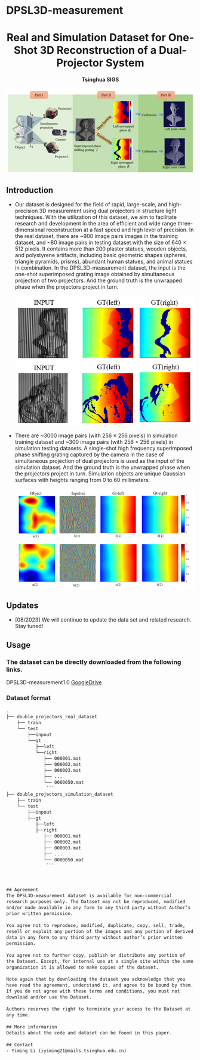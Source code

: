# DPSL3D-measurement

<div align="center">

<h1> Real and Simulation Dataset for One-Shot 3D Reconstruction of a Dual-Projector System </h1>

<div>
    <p> <b>Tsinghua SIGS</b> </p>
</div>

![colored_mesh (1)](assets/overall1.png)

</div>

## Introduction
- Our dataset is designed for the field of rapid, large-scale, and high-precision 3D measurement using dual projectors in structure light techniques. With the utilization of this dataset, we aim to facilitate research and development in the area of efficient and wide range three-dimensional reconstruction at a fast speed and high level of precision. In the real dataset, there are ~900 image pairs images in the training dataset, and  ~80 image pairs in testing dataset with the size of 640 × 512 pixels. It contains more than 200 plaster statues, wooden objects, and polystyrene artifacts, including basic geometric shapes (spheres, triangle pyramids, prisms), abundant human statues, and animal statues in combination. In the DPSL3D-measurement dataset, the input is the one-shot superimposed grating image obtained by simultaneous projection of two projectors. And the ground truth is the unwrapped phase when the projectors project in turn.

  ![colored_mesh (1)](assets/real_dataset.png)
  
- There are ~3000 image pairs (with 256 × 256 pixels) in simulation training dataset and ~300 image pairs (with 256 × 256 pixels) in simulation testing datasets. A single-shot high frequency superimposed phase shifting grating captured by the camera in the case of simultaneous projection of dual projectors is used as the input of the simulation dataset. And the ground truth is the unwrapped phase when the projectors project in turn. Simulation objects are unique Gaussian surfaces with heights ranging from 0 to 60 millimeters.

  ![colored_mesh (1)](assets/simulation_dataset.png)


## Updates
- [08/2023] We will continue to update the data set and related research. Stay tuned!

## Usage
### The dataset can be directly downloaded from the following links.
DPSL3D-measurement1.0 [GoogleDrive](https://drive.google.com/drive/folders/1na2IJbPW4mSYdtrdPQg7x7WVGhP_onGu?usp=sharing)



### Dataset format
```
.
├── double_projectors_real_dataset
    ├── train
    └── test
        ├──inpout
        └──gt
           ├──left
           └──right
              ├── 000001.mat
              ├── 000002.mat 
              ├── 000003.mat
              ├── ... 
              └── 0000050.mat 
               ```             
├── double_projectors_simulation_dataset
    ├── train
    └── test
        ├──inpout
        ├──gt
           ├──left
           ├──right
              ├── 000001.mat
              ├── 000002.mat 
              ├── 000003.mat
              ├── ... 
              └── 0000050.mat 
               ```     



## Agreement
The DPSL3D-measurement dataset is available for non-commercial research purposes only. The Dataset may not be reproduced, modified and/or made available in any form to any third party without Author’s prior written permission.

You agree not to reproduce, modified, duplicate, copy, sell, trade, resell or exploit any portion of the images and any portion of derived data in any form to any third party without author’s prior written permission.

You agree not to further copy, publish or distribute any portion of the Dataset. Except, for internal use at a single site within the same organization it is allowed to make copies of the dataset.

Note again that by downloading the dataset you acknowledge that you have read the agreement, understand it, and agree to be bound by them. If you do not agree with these terms and conditions, you must not download and/or use the Dataset.

Authors reserves the right to terminate your access to the Dataset at any time.

## More informarion
Details about the code and dataset can be found in this paper. 

## Contact
- Yiming Li (iyiming21@mails.tsinghua.edu.cn)
